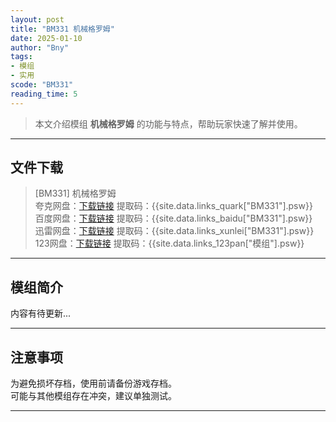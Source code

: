 ```yaml
---
layout: post
title: "BM331 机械格罗姆"
date: 2025-01-10
author: "Bny"
tags: 
- 模组
- 实用
scode: "BM331"
reading_time: 5
---
```


> 本文介绍模组 **机械格罗姆** 的功能与特点，帮助玩家快速了解并使用。

---

## 文件下载

> [BM331] 机械格罗姆  
夸克网盘：[下载链接]({{site.data.links_quark["BM331"].url}}) 提取码：{{site.data.links_quark["BM331"].psw}}  
百度网盘：[下载链接]({{site.data.links_baidu["BM331"].url}}) 提取码：{{site.data.links_baidu["BM331"].psw}}  
迅雷网盘：[下载链接]({{site.data.links_xunlei["BM331"].url}}) 提取码：{{site.data.links_xunlei["BM331"].psw}}  
123网盘：[下载链接]({{site.data.links_123pan["模组"].url}}) 提取码：{{site.data.links_123pan["模组"].psw}}  

---

## 模组简介

>  
内容有待更新...  

---

## 注意事项

>  
为避免损坏存档，使用前请备份游戏存档。  
可能与其他模组存在冲突，建议单独测试。  

---

